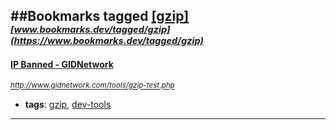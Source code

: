 ##Bookmarks tagged [[gzip]](https://www.bookmarks.dev?q=[gzip])
_<sup><sup>[www.bookmarks.dev/tagged/gzip](https://www.bookmarks.dev/tagged/gzip)</sup></sup>_
---
#### [IP Banned - GIDNetwork](http://www.gidnetwork.com/tools/gzip-test.php)
_<sup>http://www.gidnetwork.com/tools/gzip-test.php</sup>_

* **tags**: [gzip](../tagged/gzip.md), [dev-tools](../tagged/dev-tools.md)
---
